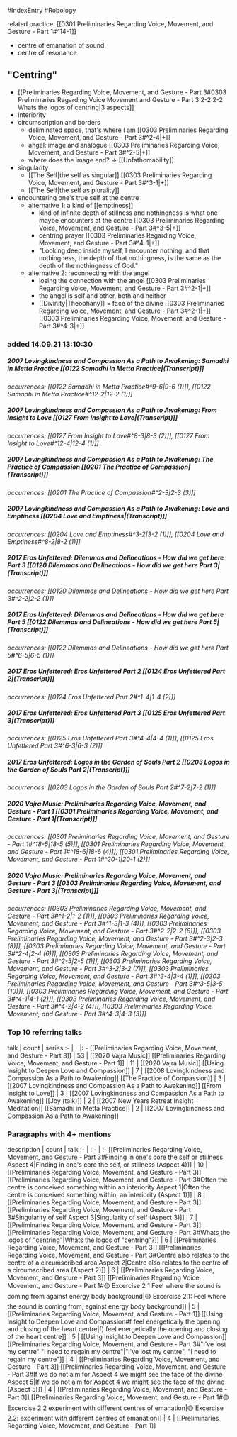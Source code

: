 #IndexEntry #Robology

related practice: [[0301 Preliminaries Regarding Voice, Movement, and Gesture - Part 1#^14-1]]
- centre of emanation of sound
- centre of resonance

## "Centring"
- [[Preliminaries Regarding Voice, Movement, and Gesture - Part 3#0303 Preliminaries Regarding Voice Movement and Gesture - Part 3 2-2 2-2 Whats the logos of centring|3 aspects]]
- interiority
- circumscription and borders
	- deliminated space, that's where I am [[0303 Preliminaries Regarding Voice, Movement, and Gesture - Part 3#^2-4|+]]
	- angel: image and analogue [[0303 Preliminaries Regarding Voice, Movement, and Gesture - Part 3#^2-5|+]]
	- where does the image end? => [[Unfathomability]]
- singularity
	- [[The Self|the self as singular]] [[0303 Preliminaries Regarding Voice, Movement, and Gesture - Part 3#^3-1|+]]
	- [[The Self|the self as plurality]]
- encountering one's true self at the centre
	- alternative 1: a kind of [[emptiness]]
		- kind of infinite depth of stillness and nothingness is what one maybe encounters at the centre [[0303 Preliminaries Regarding Voice, Movement, and Gesture - Part 3#^3-5|+]]
		- centring prayer [[0303 Preliminaries Regarding Voice, Movement, and Gesture - Part 3#^4-1|+]]
		- "Looking deep inside myself, I encounter nothing, and that nothingness, the depth of that nothingness, is the same as the depth of the nothingness of God."
	- alternative 2: reconnecting with the angel
		- losing the connection with the angel [[0303 Preliminaries Regarding Voice, Movement, and Gesture - Part 3#^2-1|+]]
		- the angel is self and other, both and neither
		- [[Divinity|Theophany]] = face of the divine [[0303 Preliminaries Regarding Voice, Movement, and Gesture - Part 3#^2-1|+]] [[0303 Preliminaries Regarding Voice, Movement, and Gesture - Part 3#^4-3|+]]

### added 14.09.21 13:10:30

##### 2007 Lovingkindness and Compassion As a Path to Awakening: Samadhi in Metta Practice [[0122 Samadhi in Metta Practice|(Transcript)]]
_occurrences: [[0122 Samadhi in Metta Practice#^9-6|9-6 (1)]], [[0122 Samadhi in Metta Practice#^12-2|12-2 (1)]]_

##### 2007 Lovingkindness and Compassion As a Path to Awakening: From Insight to Love [[0127 From Insight to Love|(Transcript)]]
_occurrences: [[0127 From Insight to Love#^8-3|8-3 (2)]], [[0127 From Insight to Love#^12-4|12-4 (1)]]_

##### 2007 Lovingkindness and Compassion As a Path to Awakening: The Practice of Compassion [[0201 The Practice of Compassion|(Transcript)]]
_occurrences: [[0201 The Practice of Compassion#^2-3|2-3 (3)]]_

##### 2007 Lovingkindness and Compassion As a Path to Awakening: Love and Emptiness [[0204 Love and Emptiness|(Transcript)]]
_occurrences: [[0204 Love and Emptiness#^3-2|3-2 (1)]], [[0204 Love and Emptiness#^8-2|8-2 (1)]]_

##### 2017 Eros Unfettered: Dilemmas and Delineations - How did we get here Part 3 [[0120 Dilemmas and Delineations - How did we get here Part 3|(Transcript)]]
_occurrences: [[0120 Dilemmas and Delineations - How did we get here Part 3#^2-2|2-2 (1)]]_

##### 2017 Eros Unfettered: Dilemmas and Delineations - How did we get here Part 5 [[0122 Dilemmas and Delineations - How did we get here Part 5|(Transcript)]]
_occurrences: [[0122 Dilemmas and Delineations - How did we get here Part 5#^6-5|6-5 (1)]]_

##### 2017 Eros Unfettered: Eros Unfettered Part 2 [[0124 Eros Unfettered Part 2|(Transcript)]]
_occurrences: [[0124 Eros Unfettered Part 2#^1-4|1-4 (2)]]_

##### 2017 Eros Unfettered: Eros Unfettered Part 3 [[0125 Eros Unfettered Part 3|(Transcript)]]
_occurrences: [[0125 Eros Unfettered Part 3#^4-4|4-4 (1)]], [[0125 Eros Unfettered Part 3#^6-3|6-3 (2)]]_

##### 2017 Eros Unfettered: Logos in the Garden of Souls Part 2 [[0203 Logos in the Garden of Souls Part 2|(Transcript)]]
_occurrences: [[0203 Logos in the Garden of Souls Part 2#^7-2|7-2 (1)]]_

##### 2020 Vajra Music: Preliminaries Regarding Voice, Movement, and Gesture - Part 1 [[0301 Preliminaries Regarding Voice, Movement, and Gesture - Part 1|(Transcript)]]
_occurrences: [[0301 Preliminaries Regarding Voice, Movement, and Gesture - Part 1#^18-5|18-5 (5)]], [[0301 Preliminaries Regarding Voice, Movement, and Gesture - Part 1#^18-6|18-6 (4)]], [[0301 Preliminaries Regarding Voice, Movement, and Gesture - Part 1#^20-1|20-1 (2)]]_

##### 2020 Vajra Music: Preliminaries Regarding Voice, Movement, and Gesture - Part 3 [[0303 Preliminaries Regarding Voice, Movement, and Gesture - Part 3|(Transcript)]]
_occurrences: [[0303 Preliminaries Regarding Voice, Movement, and Gesture - Part 3#^1-2|1-2 (1)]], [[0303 Preliminaries Regarding Voice, Movement, and Gesture - Part 3#^1-3|1-3 (4)]], [[0303 Preliminaries Regarding Voice, Movement, and Gesture - Part 3#^2-2|2-2 (6)]], [[0303 Preliminaries Regarding Voice, Movement, and Gesture - Part 3#^2-3|2-3 (8)]], [[0303 Preliminaries Regarding Voice, Movement, and Gesture - Part 3#^2-4|2-4 (6)]], [[0303 Preliminaries Regarding Voice, Movement, and Gesture - Part 3#^2-5|2-5 (1)]], [[0303 Preliminaries Regarding Voice, Movement, and Gesture - Part 3#^3-2|3-2 (7)]], [[0303 Preliminaries Regarding Voice, Movement, and Gesture - Part 3#^3-4|3-4 (1)]], [[0303 Preliminaries Regarding Voice, Movement, and Gesture - Part 3#^3-5|3-5 (10)]], [[0303 Preliminaries Regarding Voice, Movement, and Gesture - Part 3#^4-1|4-1 (2)]], [[0303 Preliminaries Regarding Voice, Movement, and Gesture - Part 3#^4-2|4-2 (4)]], [[0303 Preliminaries Regarding Voice, Movement, and Gesture - Part 3#^4-3|4-3 (3)]]_

### Top 10 referring talks
talk | count | series
:- | - |: -
[[Preliminaries Regarding Voice, Movement, and Gesture - Part 3]] | 53 | [[2020 Vajra Music]]
[[Preliminaries Regarding Voice, Movement, and Gesture - Part 1]] | 11 | [[2020 Vajra Music]]
[[Using Insight to Deepen Love and Compassion]] | 7 | [[2008 Lovingkindness and Compassion As a Path to Awakening]]
[[The Practice of Compassion]] | 3 | [[2007 Lovingkindness and Compassion As a Path to Awakening]]
[[From Insight to Love]] | 3 | [[2007 Lovingkindness and Compassion As a Path to Awakening]]
[[Joy (talk)]] | 2 | [[2007 New Years Retreat Insight Meditation]]
[[Samadhi in Metta Practice]] | 2 | [[2007 Lovingkindness and Compassion As a Path to Awakening]]

### Paragraphs with 4+ mentions
description | count | talk
:- | : - | :-
[[Preliminaries Regarding Voice, Movement, and Gesture - Part 3#Finding in one's core the self or stillness Aspect 4\|Finding in one's core the self, or stillness (Aspect 4)]] | 10 | [[Preliminaries Regarding Voice, Movement, and Gesture - Part 3]]
[[Preliminaries Regarding Voice, Movement, and Gesture - Part 3#Often the centre is conceived something within an interiority Aspect 1\|Often the centre is conceived something within, an interiority (Aspect 1)]] | 8 | [[Preliminaries Regarding Voice, Movement, and Gesture - Part 3]]
[[Preliminaries Regarding Voice, Movement, and Gesture - Part 3#Singularity of self Aspect 3\|Singularity of self (Aspect 3)]] | 7 | [[Preliminaries Regarding Voice, Movement, and Gesture - Part 3]]
[[Preliminaries Regarding Voice, Movement, and Gesture - Part 3#Whats the logos of "centring"\|Whats the logos of "centring"?]] | 6 | [[Preliminaries Regarding Voice, Movement, and Gesture - Part 3]]
[[Preliminaries Regarding Voice, Movement, and Gesture - Part 3#Centre also relates to the centre of a circumscribed area Aspect 2\|Centre also relates to the centre of a circumscribed area (Aspect 2)]] | 6 | [[Preliminaries Regarding Voice, Movement, and Gesture - Part 3]]
[[Preliminaries Regarding Voice, Movement, and Gesture - Part 1#🟡 Excercise 2 1 Feel where the sound is coming from against energy body background\|🟡 Excercise 2.1: Feel where the sound is coming from, against energy body background]] | 5 | [[Preliminaries Regarding Voice, Movement, and Gesture - Part 1]]
[[Using Insight to Deepen Love and Compassion#f feel energetically the opening and closing of the heart centre\|f) feel energetically the opening and closing of the heart centre]] | 5 | [[Using Insight to Deepen Love and Compassion]]
[[Preliminaries Regarding Voice, Movement, and Gesture - Part 3#"I've lost my centre" "I need to regain my centre"\|"I've lost my centre", "I need to regain my centre"]] | 4 | [[Preliminaries Regarding Voice, Movement, and Gesture - Part 3]]
[[Preliminaries Regarding Voice, Movement, and Gesture - Part 3#If we do not aim for Aspect 4 we might see the face of the divine Aspect 5\|If we do not aim for Aspect 4 we might see the face of the divine (Aspect 5)]] | 4 | [[Preliminaries Regarding Voice, Movement, and Gesture - Part 3]]
[[Preliminaries Regarding Voice, Movement, and Gesture - Part 1#🟡 Excercise 2 2 experiment with different centres of emanation\|🟡 Excercise 2.2: experiment with different centres of emanation]] | 4 | [[Preliminaries Regarding Voice, Movement, and Gesture - Part 1]]

